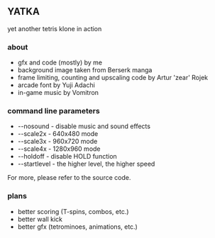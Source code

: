 ## YATKA
yet another tetris klone in action

### about
- gfx and code (mostly) by me
- background image taken from Berserk manga
- frame limiting, counting and upscaling code by Artur 'zear' Rojek
- arcade font by Yuji Adachi
- in-game music by Vomitron

### command line parameters
- --nosound - disable music and sound effects
- --scale2x - 640x480 mode
- --scale3x - 960x720 mode
- --scale4x - 1280x960 mode
- --holdoff - disable HOLD function
- --startlevel <num> - the higher level, the higher speed

For more, please refer to the source code.

### plans
- better scoring (T-spins, combos, etc.)
- better wall kick
- better gfx (tetrominoes, animations, etc.)
